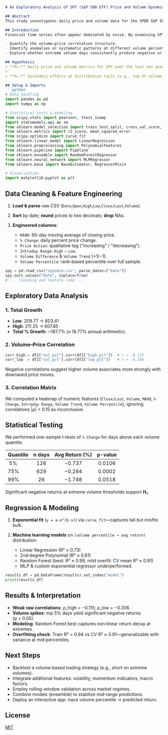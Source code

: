 ````markdown
# An Exploratory Analysis of SPY (S&P 500 ETF) Price and Volume Dynamics (2015–2025)

## Abstract
This study investigates daily price and volume data for the SPDR S&P 500 ETF Trust (`SPY`) over the ten-year period from June 24, 2015 to June 24, 2025. We test the hypothesis that raw price and volume metrics exhibit minimal direct correlation due to unquantified qualitative drivers (macroeconomic shifts, policy changes, behavioral factors). Although we expect weak Pearson correlations, secondary patterns—such as asymmetries in returns at extreme volume thresholds—may yield actionable insights.

## Introduction
Financial time series often appear dominated by noise. By examining SPY’s daily observations, we aim to:

- Quantify the volume–price correlation structure.
- Identify anomalies or systematic patterns at different volume percentiles.
- Explore whether extreme volume days consistently produce negative or positive returns.

## Hypothesis
> **H₀:** Daily price and volume metrics for SPY over the last ten years are uncorrelated (ρ ≈ 0).
>
> **H₁:** Secondary effects at distribution tails (e.g., top 5% volume days) will reveal statistically significant deviations in average returns.

## Setup & Imports
```python
# Data handling
import pandas as pd
import numpy as np

# Statistical tests & modeling
from scipy.stats import pearsonr, ttest_1samp
import statsmodels.api as sm
from sklearn.model_selection import train_test_split, cross_val_score, KFold, GridSearchCV
from sklearn.metrics import r2_score, mean_squared_error
from scipy.optimize import curve_fit
from sklearn.linear_model import LinearRegression
from sklearn.preprocessing import PolynomialFeatures
from sklearn.pipeline import Pipeline
from sklearn.ensemble import RandomForestRegressor
from sklearn.neural_network import MLPRegressor
from sklearn.base import BaseEstimator, RegressorMixin

# Visualization
import matplotlib.pyplot as plt
````

## Data Cleaning & Feature Engineering

1. **Load & parse** raw CSV (`Date`,`Open`,`High`,`Low`,`Close/Last`,`Volume`).
2. **Sort** by date; **round** prices to two decimals; **drop** NAs.
3. **Engineered columns**:

   * `MA90`: 90-day moving average of closing price.
   * `% Change`: daily percent price change.
   * `Price Action`: qualitative tag ("increasing" / "decreasing").
   * `Intraday Range`: `High` − `Low`.
   * `Volume Difference` & `Volume Trend` (+1/−1).
   * `Volume Percentile`: rank-based percentile over full sample.

```python
spy = pd.read_csv("spydata.csv", parse_dates=["Date"])  
spy.sort_values("Date", inplace=True)  
# ... rounding and feature code ...
```

## Exploratory Data Analysis

### 1. Total Growth

* **Low**: 209.77 → 603.41
* **High**: 211.25 → 607.85
* **Total % Growth**: \~187.7% (≈ 18.77% annual arithmetic).

### 2. Volume–Price Correlation

```python
corr_high = df2["vol_pct"].corr(df2["high_pct"])  # r ≈ -0.115
corr_low  = df2["vol_pct"].corr(df2["low_pct"])   # r ≈ -0.306
```

Negative correlations suggest higher volume associates more strongly with downward price moves.

### 3. Correlation Matrix

We computed a heatmap of numeric features (`Close/Last`, `Volume`, `MA90`, `% Change`, `Intraday Range`, `Volume Trend`, `Volume Percentile`), ignoring correlations |ρ| < 0.15 as inconclusive.

## Statistical Testing

We performed one-sample t-tests of `% Change` for days above each volume quantile:

| Quantile | n days | Avg Return (%) | p-value |
| :------- | :----: | :------------: | :-----: |
|  5%      |   126  |     −0.737     |  0.0106 |
| 75%      |   629  |     −0.284     |  0.0002 |
| 99%      |   26   |     −1.748     |  0.0518 |

Significant negative returns at extreme volume thresholds support **H₁**.

## Regression & Modeling

1. **Exponential fit** (`y = a·e^(b·x)`) via `curve_fit`—captures tail but misfits bulk.
2. **Machine learning models** on `(volume percentile → avg return)` distribution:

   * Linear Regression (R² ≈ 0.73)
   * 2nd‑degree Polynomial (R² ≈ 0.81)
   * Random Forest (best: R² ≈ 0.99, mild overfit: CV mean R² ≈ 0.91)
   * MLP & custom exponential regressor underperformed.

```python
results_df = pd.DataFrame(results).set_index("model")
print(results_df)
```

## Results & Interpretation

* **Weak raw correlations**: ρ\_high = −0.115; ρ\_low = −0.306.
* **Volume spikes**: top 5% days yield significant negative returns (p < 0.05).
* **Modeling**: Random Forest best captures non‑linear return decay at extremes.
* **Overfitting check**: Train R² = 0.94 vs CV R² ≈ 0.91—generalizable with variance at mid‑percentiles.

## Next Steps

* Backtest a volume‑based trading strategy (e.g., short on extreme volumes).
* Integrate additional features: volatility, momentum indicators, macro factors.
* Employ rolling-window validation across market regimes.
* Combine models (ensemble) to stabilize mid‑range predictions.
* Deploy an interactive app: input volume percentile → predicted return.

## License
[MIT](LICENSE)


